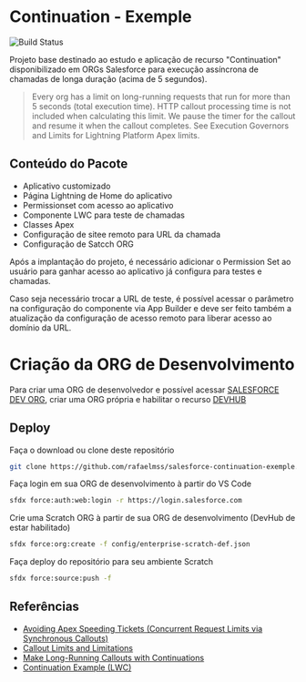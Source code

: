 # Continuation - Exemple

![Build Status](https://travis-ci.org/joemccann/dillinger.svg?branch=master)

Projeto base destinado ao estudo e aplicação de recurso "Continuation" disponibilizado em ORGs Salesforce para execução assíncrona de chamadas de longa duração (acima de 5 segundos).

> Every org has a limit on long-running requests that run for more than 5 seconds (total execution time). HTTP callout processing time is not included when calculating this limit. We pause the timer for the callout and resume it when the callout completes. See Execution Governors and Limits for Lightning Platform Apex limits.

## Conteúdo do Pacote

- Aplicativo customizado
- Página Lightning de Home do aplicativo
- Permissionset com acesso ao aplicativo
- Componente LWC para teste de chamadas
- Classes Apex 
- Configuração de sitee remoto para URL da chamada
- Configuração de Satcch ORG

Após a implantação do projeto, é necessário adicionar o Permission Set ao usuário para ganhar acesso ao aplicativo já configura para testes e chamadas.

Caso seja necessário trocar a URL de teste, é possível acessar o parâmetro na configuração do componente via  App Builder e deve ser feito também a atualização da configuração de acesso remoto para liberar acesso ao domínio da URL.

# Criação da ORG de Desenvolvimento

Para criar uma ORG de desenvolvedor e possível acessar [SALESFORCE DEV ORG](https://developer.salesforce.com/signup), criar uma ORG própria e habilitar o recurso [DEVHUB](https://help.salesforce.com/s/articleView?id=sf.sfdx_setup_enable_devhub.htm&type=5)

## Deploy

Faça o download ou clone deste repositório
```sh
git clone https://github.com/rafaelmss/salesforce-continuation-exemple.git
```

Faça login em sua ORG de desenvolvimento à partir do VS Code
```sh
sfdx force:auth:web:login -r https://login.salesforce.com
```

Crie uma Scratch ORG à partir de sua ORG de desenvolvimento (DevHub de estar habilitado)
```sh
sfdx force:org:create -f config/enterprise-scratch-def.json
```

Faça deploy do repositório para seu ambiente Scratch
```sh
sfdx force:source:push -f
```

## Referências

- [Avoiding Apex Speeding Tickets (Concurrent Request Limits via Synchronous Callouts)](https://developer.salesforce.com/blogs/engineering/2015/11/avoiding-the-concurrent-request-limit-via-synchronous-callout-optimization)
- [Callout Limits and Limitations](https://developer.salesforce.com/docs/atlas.en-us.236.0.apexcode.meta/apexcode/apex_callouts_timeouts.htm)
- [Make Long-Running Callouts with Continuations](https://developer.salesforce.com/docs/atlas.en-us.lightning.meta/lightning/apex_continuations.htm)
- [Continuation Example (LWC)](https://developer.salesforce.com/docs/component-library/documentation/en/lwc/lwc.apex_continuations_component_example)
